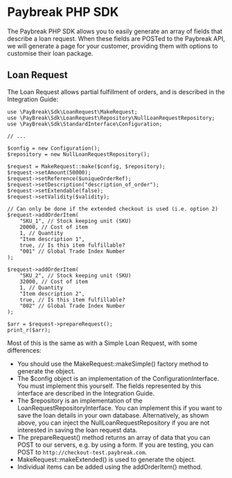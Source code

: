 Paybreak PHP SDK
================

The Paybreak PHP SDK allows you to easily generate an array of fields that describe a loan request. When these fields 
are POSTed to the Paybreak API, we will generate a page for your customer, providing them with options to customise
their loan package.

Loan Request
------------

The Loan Request allows partial fulfillment of orders, and is described in the Integration Guide:

    use \PayBreak\Sdk\LoanRequest\MakeRequest;
    use \PayBreak\Sdk\LoanRequest\Repository\NullLoanRequestRepository;
    use \PayBreak\Sdk\StandardInterface\Configuration;

    // ...
    
    $config = new Configuration();
    $repository = new NullLoanRequestRepository();
   
    $request = MakeRequest::make($config, $repository);
    $request->setAmount(50000);
    $request->setReference($uniqueOrderRef);
    $request->setDescription("description_of_order");
    $request->setExtendable(false);
    $request->setValidity($validity);
    
    // Can only be done if the extended checkout is used (i.e. option 2)
    $request->addOrderItem(
    	"SKU_1", // Stock keeping unit (SKU)
    	20000, // Cost of item
    	1, // Quantity
    	"Item description 1",
    	true, // Is this item fulfillable?
    	"001" // Global Trade Index Number
    );
    
    $request->addOrderItem(
    	"SKU_2", // Stock keeping unit (SKU)
    	32000, // Cost of item
    	1, // Quantity
    	"Item description 2",
    	true, // Is this item fulfillable?
    	"002" // Global Trade Index Number
    );

    $arr = $request->prepareRequest();
    print_r($arr);

Most of this is the same as with a Simple Loan Request, with some differences:

- You should use the MakeRequest::makeSimple() factory method to generate the object.
- The $config object is an implementation of the ConfigurationInterface. You must implement this yourself. The fields
 represented by this interface are described in the Integration Guide. 
- The $repository is an implementation of the LoanRequestRepositoryInterface. You can implement this if you want to 
save the loan details in your own database. Alternatively, as shown above, 
you can inject the NullLoanRequestRepository if you are not interested in saving the loan request data.
- The prepareRequest() method returns an array of data that you can POST to our servers, 
e.g. by using a form. If you are testing, you can POST to `http://checkout-test.paybreak.com`.
- MakeRequest::makeExtended() is used to generate the object.
- Individual items can be added using the addOrderItem() method.

